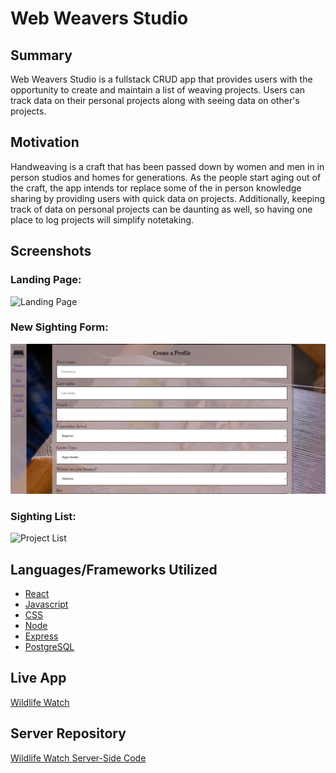 # Web Weavers Studio

## Summary

Web Weavers Studio is a fullstack CRUD app that provides users with the opportunity to create and maintain a list of weaving projects. Users can track data on their personal projects along with seeing data on other's projects.

## Motivation
 
Handweaving is a craft that has been passed down by women and men in in person studios and homes for generations. As the people start aging out of the craft, the app intends tor replace some of the in person knowledge sharing by providing users with quick data on projects. Additionally, keeping track of data on personal projects can be daunting as well, so having one place to log projects will simplify notetaking.

## Screenshots

### Landing Page:
![Landing Page](/src/screenshots/LandingPage.png)
### New Sighting Form:
![New Weaver Form](/src/screenshots/Form.png)
### Sighting List:
![Project List](/src/screenshots/ProjectList.png)

## Languages/Frameworks Utilized

* [React](https://reactjs.org/)
* [Javascript](https://www.javascript.com/)
* [CSS](https://developer.mozilla.org/en-US/docs/Web/CSS/Reference)
* [Node](https://nodejs.org/en/)
* [Express](https://expressjs.com/)
* [PostgreSQL](https://www.postgresql.org/)

## Live App
[Wildlife Watch](https://web-weavers-studio-app.now.sh/)

## Server Repository
[Wildlife Watch Server-Side Code](https://github.com/rebeccaleighfoster/web-weavers-studio-api)